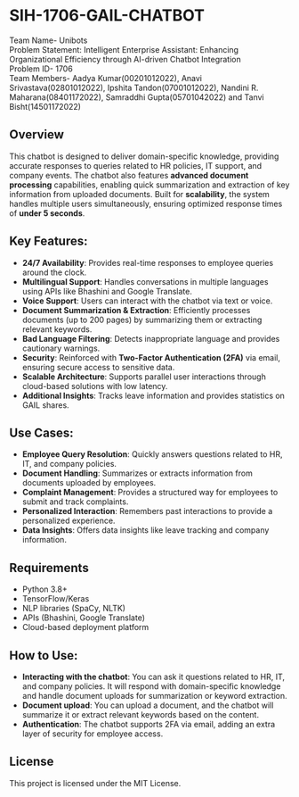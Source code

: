 # SIH-1706-GAIL-CHATBOT
Team Name- Unibots
<br> Problem Statement: Intelligent Enterprise Assistant: Enhancing Organizational Efficiency through AI-driven Chatbot Integration
<br>Problem ID- 1706
<br>Team Members- Aadya Kumar(00201012022), Anavi Srivastava(02801012022), Ipshita Tandon(07001012022), Nandini R. Maharana(08401172022), Samraddhi Gupta(05701042022) and Tanvi Bisht(14501172022)

 

## Overview
This chatbot is designed to deliver domain-specific knowledge, providing accurate responses to queries related to HR policies, IT support, and company events. The chatbot also features **advanced document processing** capabilities, enabling quick summarization and extraction of key information from uploaded documents. Built for **scalability**, the system handles multiple users simultaneously, ensuring optimized response times of **under 5 seconds**.

## Key Features:
- **24/7 Availability**: Provides real-time responses to employee queries around the clock.
- **Multilingual Support**: Handles conversations in multiple languages using APIs like Bhashini and Google Translate.
- **Voice Support**: Users can interact with the chatbot via text or voice.
- **Document Summarization & Extraction**: Efficiently processes documents (up to 200 pages) by summarizing them or extracting relevant keywords.
- **Bad Language Filtering**: Detects inappropriate language and provides cautionary warnings.
- **Security**: Reinforced with **Two-Factor Authentication (2FA)** via email, ensuring secure access to sensitive data.
- **Scalable Architecture**: Supports parallel user interactions through cloud-based solutions with low latency.
- **Additional Insights**: Tracks leave information and provides statistics on GAIL shares.

## Use Cases:
- **Employee Query Resolution**: Quickly answers questions related to HR, IT, and company policies.
- **Document Handling**: Summarizes or extracts information from documents uploaded by employees.
- **Complaint Management**: Provides a structured way for employees to submit and track complaints.
- **Personalized Interaction**: Remembers past interactions to provide a personalized experience.
- **Data Insights**: Offers data insights like leave tracking and company information.

## Requirements
- Python 3.8+
- TensorFlow/Keras
- NLP libraries (SpaCy, NLTK)
- APIs (Bhashini, Google Translate)
- Cloud-based deployment platform

## How to Use:
- **Interacting with the chatbot**: You can ask it questions related to HR, IT, and company policies. It will respond with domain-specific knowledge and handle document uploads for summarization or keyword extraction.
- **Document upload**: You can upload a document, and the chatbot will summarize it or extract relevant keywords based on the content.
- **Authentication**: The chatbot supports 2FA via email, adding an extra layer of security for employee access.

## License
This project is licensed under the MIT License.

